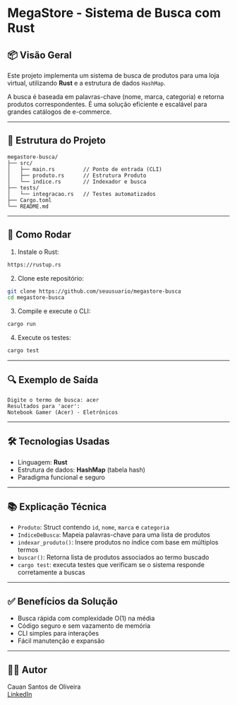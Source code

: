 # MegaStore - Sistema de Busca com Rust

## 📦 Visão Geral
Este projeto implementa um sistema de busca de produtos para uma loja virtual, utilizando **Rust** e a estrutura de dados `HashMap`.

A busca é baseada em palavras-chave (nome, marca, categoria) e retorna produtos correspondentes. 
É uma solução eficiente e escalável para grandes catálogos de e-commerce.

---

## 📁 Estrutura do Projeto
```
megastore-busca/
├── src/
│   ├── main.rs         // Ponto de entrada (CLI)
│   ├── produto.rs      // Estrutura Produto
│   └── indice.rs       // Indexador e busca
├── tests/
│   └── integracao.rs   // Testes automatizados
├── Cargo.toml
└── README.md
```

---

## 🚀 Como Rodar
1. Instale o Rust:
```bash
https://rustup.rs
```

2. Clone este repositório:
```bash
git clone https://github.com/seuusuario/megastore-busca
cd megastore-busca
```

3. Compile e execute o CLI:
```bash
cargo run
```

4. Execute os testes:
```bash
cargo test
```

---

## 🔍 Exemplo de Saída
```
Digite o termo de busca: acer
Resultados para 'acer':
Notebook Gamer (Acer) - Eletrônicos
```

---

## 🛠️ Tecnologias Usadas
- Linguagem: **Rust**
- Estrutura de dados: **HashMap** (tabela hash)
- Paradigma funcional e seguro

---

## 📚 Explicação Técnica
- `Produto`: Struct contendo `id`, `nome`, `marca` e `categoria`
- `IndiceDeBusca`: Mapeia palavras-chave para uma lista de produtos
- `indexar_produto()`: Insere produtos no índice com base em múltiplos termos
- `buscar()`: Retorna lista de produtos associados ao termo buscado
- `cargo test`: executa testes que verificam se o sistema responde corretamente a buscas

---

## ✅ Benefícios da Solução
- Busca rápida com complexidade O(1) na média
- Código seguro e sem vazamento de memória
- CLI simples para interações
- Fácil manutenção e expansão

---

## 👨‍💻 Autor
Cauan Santos de Oliveira  
[LinkedIn](https://www.linkedin.com/in/cauan-santos-de-oliveira/)
